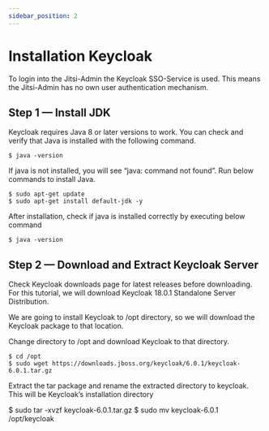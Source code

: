 ```yaml
---
sidebar_position: 2
---
```


# Installation Keycloak

To login into the Jitsi-Admin the Keycloak SSO-Service is used.
This means the Jitsi-Admin has no own user authentication mechanism.

## Step 1 — Install JDK
Keycloak requires Java 8 or later versions to work. You can check and verify that Java is installed with the following command.

`$ java -version`

If java is not installed, you will see “java: command not found”. Run below commands to install Java.
```
$ sudo apt-get update
$ sudo apt-get install default-jdk -y
```
After installation, check if java is installed correctly by executing below command

`$ java -version`

## Step 2 — Download and Extract Keycloak Server

Check Keycloak downloads page for latest releases before downloading. For this tutorial, we will download Keycloak 18.0.1 Standalone Server Distribution.

We are going to install Keycloak to /opt directory, so we will download the Keycloak package to that location.

Change directory to /opt and download Keycloak to that directory.
```
$ cd /opt
$ sudo wget https://downloads.jboss.org/keycloak/6.0.1/keycloak-6.0.1.tar.gz
```
Extract the tar package and rename the extracted directory to keycloak. This will be Keycloak’s installation directory

$ sudo tar -xvzf keycloak-6.0.1.tar.gz
$ sudo mv keycloak-6.0.1 /opt/keycloak

